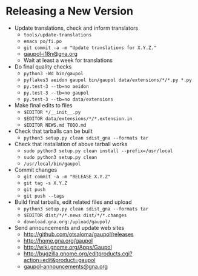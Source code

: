 Releasing a New Version
=======================

 * Update translations, check and inform translators
   - `tools/update-translations`
   - `emacs po/fi.po`
   - `git commit -a -m "Update translations for X.Y.Z."`
   - gaupol-i18n@gna.org
   - Wait at least a week for translations
 * Do final quality checks
   - `python3 -Wd bin/gaupol`
   - `pyflakes3 aeidon gaupol bin/gaupol data/extensions/*/*.py *.py`
   - `py.test-3 --tb=no aeidon`
   - `py.test-3 --tb=no gaupol`
   - `py.test-3 --tb=no data/extensions`
 * Make final edits to files
   - `$EDITOR */__init__.py`
   - `$EDITOR data/extensions/*/*.extension.in`
   - `$EDITOR NEWS.md TODO.md`
 * Check that tarballs can be built
   - `python3 setup.py clean sdist_gna --formats tar`
 * Check that installation of above tarball works
   - `sudo python3 setup.py clean install --prefix=/usr/local`
   - `sudo python3 setup.py clean`
   - `/usr/local/bin/gaupol`
 * Commit changes
   - `git commit -a -m "RELEASE X.Y.Z"`
   - `git tag -s X.Y.Z`
   - `git push`
   - `git push --tags`
 * Build final tarballs, edit related files and upload
   - `python3 setup.py clean sdist_gna --formats tar`
   - `$EDITOR dist/*/*.news dist/*/*.changes`
   - `download.gna.org:/upload/gaupol/`
 * Send announcements and update web sites
   - http://github.com/otsaloma/gaupol/releases
   - http://home.gna.org/gaupol
   - http://wiki.gnome.org/Apps/Gaupol
   - http://bugzilla.gnome.org/editproducts.cgi?action=edit&product=gaupol
   - gaupol-announcements@gna.org
